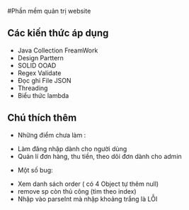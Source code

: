 #Phần mềm quản trị website
## Các kiến thức áp dụng
- Java Collection FreamWork
- Design Parttern
- SOLID OOAD
- Regex Validate
- Đọc ghi File JSON
- Threading
- Biểu thức lambda

## Chú thích thêm
- Những điểm chưa làm : 
+ Làm đăng nhập dành cho người dùng
+ Quản lí đơn hàng, thu tiền, theo dõi đơn dành cho admin
- Một số bug:
+ Xem danh sách order ( có 4 Object tự thêm null)
+ remove sp còn thủ công (tìm theo index)
+ Nhập vào parseInt mà nhập khoảng trắng là LỖI